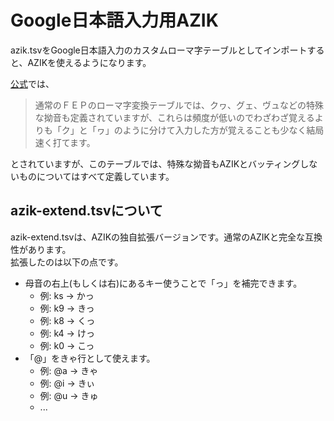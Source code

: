 # Google日本語入力用AZIK
azik.tsvをGoogle日本語入力のカスタムローマ字テーブルとしてインポートすると、AZIKを使えるようになります。	
	
[公式](http://hp.vector.co.jp/authors/VA002116/azik/azikinfo.htm)では、
> 通常のＦＥＰのローマ字変換テーブルでは、クヮ、グェ、ヴュなどの特殊な拗音も定義されていますが、これらは頻度が低いのでわざわざ覚えるよりも「ク」と「ヮ」のように分けて入力した方が覚えることも少なく結局速く打てます。	

とされていますが、このテーブルでは、特殊な拗音もAZIKとバッティングしないものについてはすべて定義しています。	

## azik-extend.tsvについて
azik-extend.tsvは、AZIKの独自拡張バージョンです。通常のAZIKと完全な互換性があります。  
拡張したのは以下の点です。
- 母音の右上(もしくは右)にあるキー使うことで「っ」を補完できます。
  - 例: ks -> かっ
  - 例: k9 -> きっ
  - 例: k8 -> くっ
  - 例: k4 -> けっ
  - 例: k0 -> こっ
- 「@」をきゃ行として使えます。
  - 例: @a -> きゃ
  - 例: @i -> きぃ
  - 例: @u -> きゅ
  - ...
